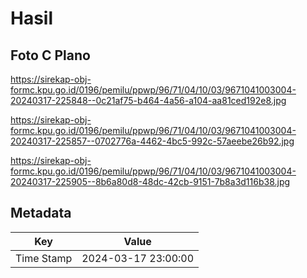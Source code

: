 # Hasil

## Foto C Plano

https://sirekap-obj-formc.kpu.go.id/0196/pemilu/ppwp/96/71/04/10/03/9671041003004-20240317-225848--0c21af75-b464-4a56-a104-aa81ced192e8.jpg

https://sirekap-obj-formc.kpu.go.id/0196/pemilu/ppwp/96/71/04/10/03/9671041003004-20240317-225857--0702776a-4462-4bc5-992c-57aeebe26b92.jpg

https://sirekap-obj-formc.kpu.go.id/0196/pemilu/ppwp/96/71/04/10/03/9671041003004-20240317-225905--8b6a80d8-48dc-42cb-9151-7b8a3d116b38.jpg


## Metadata

| Key        | Value               |
| ---------- | ------------------- |
| Time Stamp | 2024-03-17 23:00:00 |



